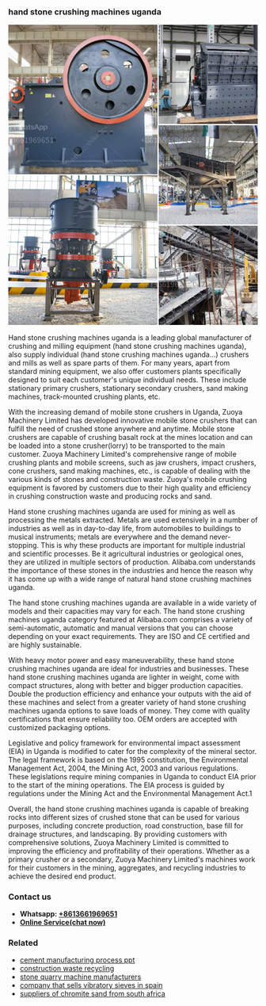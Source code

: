 <h3>hand stone crushing machines uganda</h3><img src='1704791667.jpg' alt=''><p>Hand stone crushing machines uganda is a leading global manufacturer of crushing and milling equipment (hand stone crushing machines uganda), also supply individual (hand stone crushing machines uganda...) crushers and mills as well as spare parts of them. For many years, apart from standard mining equipment, we also offer customers plants specifically designed to suit each customer's unique individual needs. These include stationary primary crushers, stationary secondary crushers, sand making machines, track-mounted crushing plants, etc.</p><p>With the increasing demand of mobile stone crushers in Uganda, Zuoya Machinery Limited has developed innovative mobile stone crushers that can fulfill the need of crushed stone anywhere and anytime. Mobile stone crushers are capable of crushing basalt rock at the mines location and can be loaded into a stone crusher(lorry) to be transported to the main customer. Zuoya Machinery Limited's comprehensive range of mobile crushing plants and mobile screens, such as jaw crushers, impact crushers, cone crushers, sand making machines, etc., is capable of dealing with the various kinds of stones and construction waste. Zuoya's mobile crushing equipment is favored by customers due to their high quality and efficiency in crushing construction waste and producing rocks and sand.</p><p>Hand stone crushing machines uganda are used for mining as well as processing the metals extracted. Metals are used extensively in a number of industries as well as in day-to-day life, from automobiles to buildings to musical instruments; metals are everywhere and the demand never-stopping. This is why these products are important for multiple industrial and scientific processes. Be it agricultural industries or geological ones, they are utilized in multiple sectors of production. Alibaba.com understands the importance of these stones in the industries and hence the reason why it has come up with a wide range of natural hand stone crushing machines uganda.</p><p>The hand stone crushing machines uganda are available in a wide variety of models and their capacities may vary for each. The hand stone crushing machines uganda category featured at Alibaba.com comprises a variety of semi-automatic, automatic and manual versions that you can choose depending on your exact requirements. They are ISO and CE certified and are highly sustainable.</p><p>With heavy motor power and easy maneuverability, these hand stone crushing machines uganda are ideal for industries and businesses. These hand stone crushing machines uganda are lighter in weight, come with compact structures, along with better and bigger production capacities. Double the production efficiency and enhance your outputs with the aid of these machines and select from a greater variety of hand stone crushing machines uganda options to save loads of money. They come with quality certifications that ensure reliability too. OEM orders are accepted with customized packaging options.</p><p>Legislative and policy framework for environmental impact assessment (EIA) in Uganda is modified to cater for the complexity of the mineral sector. The legal framework is based on the 1995 constitution, the Environmental Management Act, 2004, the Mining Act, 2003 and various regulations. These legislations require mining companies in Uganda to conduct EIA prior to the start of the mining operations. The EIA process is guided by regulations under the Mining Act and the Environmental Management Act.1</p><p>Overall, the hand stone crushing machines uganda is capable of breaking rocks into different sizes of crushed stone that can be used for various purposes, including concrete production, road construction, base fill for drainage structures, and landscaping. By providing customers with comprehensive solutions, Zuoya Machinery Limited is committed to improving the efficiency and profitability of their operations. Whether as a primary crusher or a secondary, Zuoya Machinery Limited's machines work for their customers in the mining, aggregates, and recycling industries to achieve the desired end product.</p><h3>Contact us</h3><ul><li><strong>Whatsapp:&nbsp;<a href="https://wa.me/8613661969651">+8613661969651</a></strong></li><li><a href="https://swt.shibang-china.com/?git&amp;zhl&amp;hand stone crushing machines uganda"><strong>Online Service(chat now)</strong></a></li></ul><h3>Related</h3><ul><li><a href='cement manufacturing process ppt.md'>cement manufacturing process ppt</a></li><li><a href='construction waste recycling.md'>construction waste recycling</a></li><li><a href='stone quarry machine manufacturers.md'>stone quarry machine manufacturers</a></li><li><a href='company that sells vibratory sieves in spain.md'>company that sells vibratory sieves in spain</a></li><li><a href='suppliers of chromite sand from south africa.md'>suppliers of chromite sand from south africa</a></li></ul>